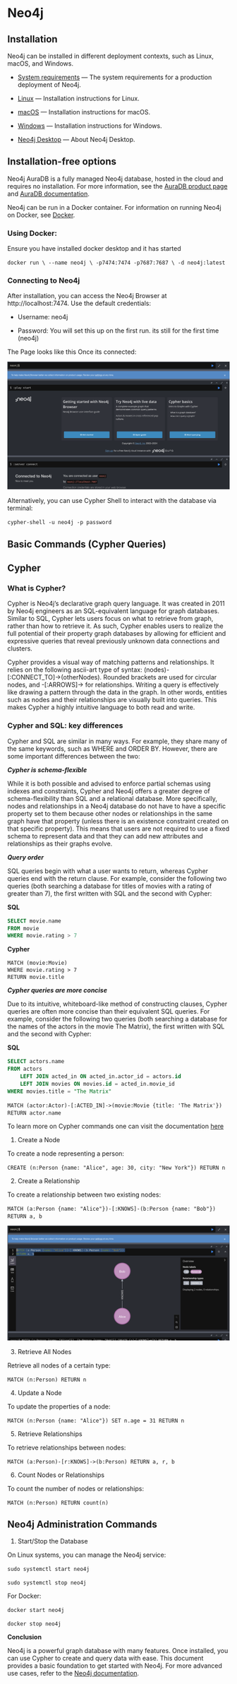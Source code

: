 # **Neo4j**

## **Installation**

Neo4j can be installed in different deployment contexts, such as Linux, macOS, and Windows.

* [System requirements](https://neo4j.com/docs/operations-manual/current/installation/requirements/) — The system requirements for a production deployment of Neo4j.

* [Linux](https://neo4j.com/docs/operations-manual/current/installation/linux/) — Installation instructions for Linux.

* [macOS](https://neo4j.com/docs/operations-manual/current/installation/osx/) — Installation instructions for macOS.

* [Windows](https://neo4j.com/docs/operations-manual/current/installation/windows/) — Installation instructions for Windows.

* [Neo4j Desktop](https://neo4j.com/docs/operations-manual/current/installation/neo4j-desktop/) — About Neo4j Desktop.

## **Installation-free options**

Neo4j AuraDB is a fully managed Neo4j database, hosted in the cloud and requires no installation. For more information, see the [AuraDB product page](https://neo4j.com/aura/) and [AuraDB documentation](https://neo4j.com/docs/aura/current/).

Neo4j can be run in a Docker container. For information on running Neo4j on Docker, see [Docker](https://neo4j.com/docs/operations-manual/current/docker/).

### **Using Docker:**

Ensure you have installed docker desktop and it has started

`docker run \
    --name neo4j \
    -p7474:7474 -p7687:7687 \
    -d neo4j:latest`

### **Connecting to Neo4j**

After installation, you can access the Neo4j Browser at http://localhost:7474. Use the default credentials:

* Username: neo4j

* Password: You will set this up on the first run. its still for the first time (neo4j)

The Page looks like this Once its connected:

![Neo4j](../../../images/advanced_database/neo4j1.png)

Alternatively, you can use Cypher Shell to interact with the database via terminal:

`cypher-shell -u neo4j -p password`

## **Basic Commands (Cypher Queries)**

## **Cypher** 

### **What is Cypher?**

Cypher is Neo4j’s declarative graph query language. It was created in 2011 by Neo4j engineers as an SQL-equivalent language for graph databases. Similar to SQL, Cypher lets users focus on what to retrieve from graph, rather than how to retrieve it. As such, Cypher enables users to realize the full potential of their property graph databases by allowing for efficient and expressive queries that reveal previously unknown data connections and clusters.

Cypher provides a visual way of matching patterns and relationships. It relies on the following ascii-art type of syntax: (nodes)-[:CONNECT_TO]→(otherNodes). Rounded brackets are used for circular nodes, and -[:ARROWS]→ for relationships. Writing a query is effectively like drawing a pattern through the data in the graph. In other words, entities such as nodes and their relationships are visually built into queries. This makes Cypher a highly intuitive language to both read and write.

### **Cypher and SQL: key differences**

Cypher and SQL are similar in many ways. For example, they share many of the same keywords, such as WHERE and ORDER BY. However, there are some important differences between the two:

_**Cypher is schema-flexible**_

While it is both possible and advised to enforce partial schemas using indexes and constraints, Cypher and Neo4j offers a greater degree of schema-flexibility than SQL and a relational database. More specifically, nodes and relationships in a Neo4j database do not have to have a specific property set to them because other nodes or relationships in the same graph have that property (unless there is an existence constraint created on that specific property). This means that users are not required to use a fixed schema to represent data and that they can add new attributes and relationships as their graphs evolve.

**_Query order_**

SQL queries begin with what a user wants to return, whereas Cypher queries end with the return clause. For example, consider the following two queries (both searching a database for titles of movies with a rating of greater than 7), the first written with SQL and the second with Cypher:

**SQL** 

```sql
SELECT movie.name
FROM movie
WHERE movie.rating > 7
```
**Cypher**

```cypher
MATCH (movie:Movie)
WHERE movie.rating > 7
RETURN movie.title
```

_**Cypher queries are more concise**_

Due to its intuitive, whiteboard-like method of constructing clauses, Cypher queries are often more concise than their equivalent SQL queries. For example, consider the following two queries (both searching a database for the names of the actors in the movie The Matrix), the first written with SQL and the second with Cypher:

**SQL** 

```sql
SELECT actors.name
FROM actors
 	LEFT JOIN acted_in ON acted_in.actor_id = actors.id
	LEFT JOIN movies ON movies.id = acted_in.movie_id
WHERE movies.title = "The Matrix"
```

`MATCH (actor:Actor)-[:ACTED_IN]->(movie:Movie {title: 'The Matrix'})
RETURN actor.name`

To learn more on Cypher commands one can visit the documentation [here](https://neo4j.com/docs/cypher-manual/current/introduction/)

1. Create a Node

To create a node representing a person:

`CREATE (n:Person {name: "Alice", age: 30, city: "New York"})
RETURN n`


2. Create a Relationship

To create a relationship between two existing nodes:

`MATCH (a:Person {name: "Alice"})-[:KNOWS]-(b:Person {name: "Bob"})
RETURN a, b`

![Neo4j](../../../images/advanced_database/neo4j2.png)

3. Retrieve All Nodes

Retrieve all nodes of a certain type:

`MATCH (n:Person) RETURN n`

4. Update a Node

To update the properties of a node:

`MATCH (n:Person {name: "Alice"})
SET n.age = 31
RETURN n`


5. Retrieve Relationships

To retrieve relationships between nodes:

`MATCH (a:Person)-[r:KNOWS]->(b:Person)
RETURN a, r, b`

6. Count Nodes or Relationships

To count the number of nodes or relationships:

`MATCH (n:Person) RETURN count(n)`

## **Neo4j Administration Commands**

1. Start/Stop the Database

On Linux systems, you can manage the Neo4j service:

`sudo systemctl start neo4j`

`sudo systemctl stop neo4j`

For Docker:

`docker start neo4j`

`docker stop neo4j`

**Conclusion**

Neo4j is a powerful graph database with many features. Once installed, you can use Cypher to create and query data with
ease. This document provides a basic foundation to get started with Neo4j. For more advanced use cases, 
refer to the [Neo4j documentation](https://neo4j.com/docs/).
